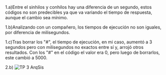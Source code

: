 1.a)Entre el sinhilos y conhilos hay una diferencia de un segundo, estos códigos no son predecibles ya que va variando el tiempo de respuesta, aunque el cambio sea mínimo.

1.b)Analizando con un compañero, los tiempos de ejecución no son iguales, por diferencia de milisegundos.

1.c)Tras borrar los "#", el tiempo de ejecución, en mi caso, aumentó a 3 segundos pero con milisegundos no exactos entre sí y, arrojó otros resultados. Con los "#" en el código
el valor era 0, pero luego de borrarlos, este cambió a 5000.

2.b) ![TP 3 ArqSis](https://github.com/ailuv002/ASO2024TPs/assets/167357340/0be266d2-a459-4c4d-b05a-9080efea3dc4)
